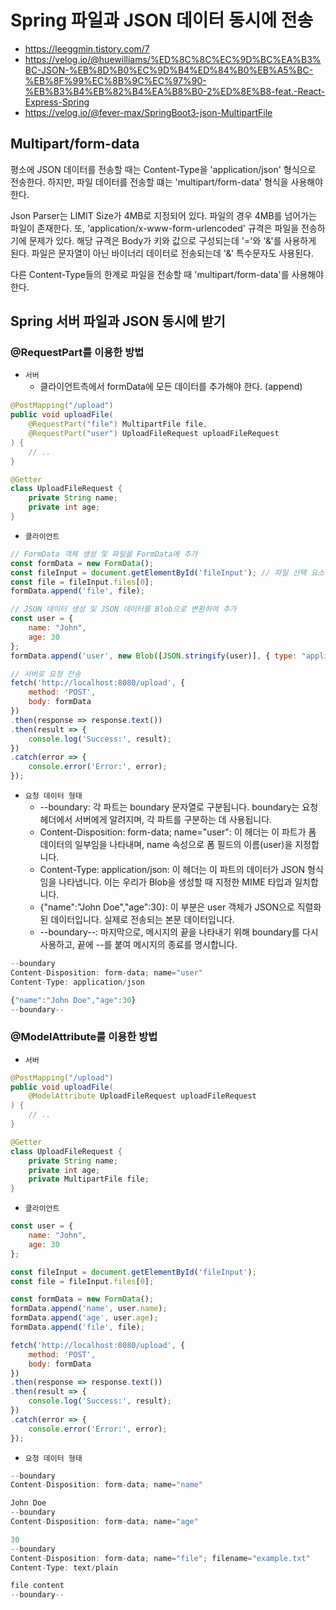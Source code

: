 # Spring 파일과 JSON 데이터 동시에 전송

 - https://leeggmin.tistory.com/7
 - https://velog.io/@huewilliams/%ED%8C%8C%EC%9D%BC%EA%B3%BC-JSON-%EB%8D%B0%EC%9D%B4%ED%84%B0%EB%A5%BC-%EB%8F%99%EC%8B%9C%EC%97%90-%EB%B3%B4%EB%82%B4%EA%B8%B0-2%ED%8E%B8-feat.-React-Express-Spring
 - https://velog.io/@fever-max/SpringBoot3-json-MultipartFile

## Multipart/form-data

평소에 JSON 데이터를 전송할 때는 Content-Type을 'application/json' 형식으로 전송한다. 하지만, 파일 데이터를 전송할 떄는 'multipart/form-data' 형식을 사용해야 한다.  

Json Parser는 LIMIT Size가 4MB로 지정되어 있다. 파일의 경우 4MB를 넘어가는 파일이 존재한다. 또, 'application/x-www-form-urlencoded' 규격은 파일을 전송하기에 문제가 있다. 해당 규격은 Body가 키와 값으로 구성되는데 '='와 '&'를 사용하게 된다. 파일은 문자열이 아닌 바이너리 데이터로 전송되는데 '&' 특수문자도 사용된다.  

다른 Content-Type들의 한계로 파일을 전송할 때 'multipart/form-data'를 사용해야 한다.  

## Spring 서버 파일과 JSON 동시에 받기

### @RequestPart를 이용한 방법

 - `서버`
    - 클라이언트측에서 formData에 모든 데이터를 추가해야 한다. (append)
```java
@PostMapping("/upload")
public void uploadFile(
    @RequestPart("file") MultipartFile file,
    @RequestPart("user") UploadFileRequest uploadFileRequest
) {
    // ..
}

@Getter
class UploadFileRequest {
    private String name;
    private int age;
}
```

 - `클라이언트`
```javascript
// FormData 객체 생성 및 파일을 FormData에 추가
const formData = new FormData();
const fileInput = document.getElementById('fileInput'); // 파일 선택 요소 (예: <input type="file" id="fileInput">)
const file = fileInput.files[0]; 
formData.append('file', file);

// JSON 데이터 생성 및 JSON 데이터를 Blob으로 변환하여 추가
const user = {
    name: "John",
    age: 30
};
formData.append('user', new Blob([JSON.stringify(user)], { type: "application/json" })); 

// 서버로 요청 전송
fetch('http://localhost:8080/upload', {
    method: 'POST',
    body: formData
})
.then(response => response.text())
.then(result => {
    console.log('Success:', result);
})
.catch(error => {
    console.error('Error:', error);
});
```

 - `요청 데이터 형태`
    - --boundary: 각 파트는 boundary 문자열로 구분됩니다. boundary는 요청 헤더에서 서버에게 알려지며, 각 파트를 구분하는 데 사용됩니다.
    - Content-Disposition: form-data; name="user": 이 헤더는 이 파트가 폼 데이터의 일부임을 나타내며, name 속성으로 폼 필드의 이름(user)을 지정합니다.
    - Content-Type: application/json: 이 헤더는 이 파트의 데이터가 JSON 형식임을 나타냅니다. 이는 우리가 Blob을 생성할 때 지정한 MIME 타입과 일치합니다.
    - {"name":"John Doe","age":30}: 이 부분은 user 객체가 JSON으로 직렬화된 데이터입니다. 실제로 전송되는 본문 데이터입니다.
    - --boundary--: 마지막으로, 메시지의 끝을 나타내기 위해 boundary를 다시 사용하고, 끝에 --를 붙여 메시지의 종료를 명시합니다.
```javascript
--boundary
Content-Disposition: form-data; name="user"
Content-Type: application/json

{"name":"John Doe","age":30}
--boundary--
```

### @ModelAttribute를 이용한 방법

 - `서버`
```java
@PostMapping("/upload")
public void uploadFile(
    @ModelAttribute UploadFileRequest uploadFileRequest
) {
    // ..
}

@Getter
class UploadFileRequest {
    private String name;
    private int age;
    private MultipartFile file;
}
```

 - `클라이언트`
```javascript
const user = {
    name: "John",
    age: 30
};

const fileInput = document.getElementById('fileInput');
const file = fileInput.files[0];

const formData = new FormData();
formData.append('name', user.name);
formData.append('age', user.age);
formData.append('file', file);

fetch('http://localhost:8080/upload', {
    method: 'POST',
    body: formData
})
.then(response => response.text())
.then(result => {
    console.log('Success:', result);
})
.catch(error => {
    console.error('Error:', error);
});
```

 - `요청 데이터 형태`
```javascript
--boundary
Content-Disposition: form-data; name="name"

John Doe
--boundary
Content-Disposition: form-data; name="age"

30
--boundary
Content-Disposition: form-data; name="file"; filename="example.txt"
Content-Type: text/plain

file content
--boundary--
```
